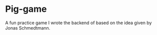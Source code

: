 # Pig-game
A fun practice game I wrote the backend of based on the idea given by Jonas Schmedtmann.
